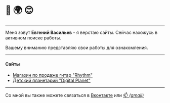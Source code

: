 # 👋 🌍 😊
---
Меня зовут __Евгений Васильев__ - я верстаю сайты. 
Сейчас нахожусь в активном поиске работы.

Вашему вниманию представляю свои работы для ознакомления. 

--- 
#### Сайты 
* [Магазин по продаже гитар "Rhythm"](https://mahinator96.github.io/GUITAR-WEBSITE/)
* [Детский планетарий "Digital Planet"](https://mahinator96.github.io/GUITAR-WEBSITE/)

---
Со мной вы также можете связаться в [Вконтакте](https://vk.com/id460284285) или <a href="mailto:sta2na4alo@gmail.com">📫 _(gmail)_</a>
